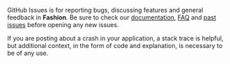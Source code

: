GitHub Issues is for reporting bugs, discussing features and general feedback in **Fashion**. Be sure to check our [documentation](http://cocoadocs.org/docsets/Fashion), [FAQ](https://github.com/vadymmarkov/Fashion/wiki/FAQ) and [past issues](https://github.com/vadymmarkov/Fashion/issues?state=closed) before opening any new issues.

If you are posting about a crash in your application, a stack trace is helpful, but additional context, in the form of code and explanation, is necessary to be of any use.

